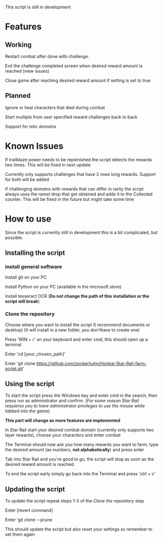 This script is still in development

# Features

## Working
Restart combat after done with challenge.

Exit the challenge completed screen when desired reward amount is reached (view issues)

Close game after reaching desired reward amount if setting is set to true

## Planned
Ignore or heal characters that died during combat

Start multiple from user specified reward challenges back to back

Support for relic _domains_

# Known Issues
If trailblaze power needs to be replenished the script detects the rewards two times. This will be fixed in next update

Currently only supports challenges that have 2 rows long rewards. Support for both will be added

If challenging _domains_ with rewards that can differ in rarity the script always uses the rarest drop that got obtained and adds it to the Collected counter. This will be fixed in the future but might take some time

# How to use
Since the script is currently still in development this is a bit complicated, but possible.

## Installing the script

### install general software
Install git on your PC

Install Python on your PC (available in the microsoft store)

Install tesseract OCR (__Do not change the path of this installation or the script will break__)

### Clone the repository
Choose where you want to install the script (I recommend documents or desktop) (It will install in a new folder, you don'thave to create one)

Press 'WIN + r' on your keyboard and enter cmd, this should open up a terminal

Enter 'cd [your_chosen_path]'

Enter 'git clone https://github.com/zockerhuhn/Honkai-Star-Rail-farm-script.git'

## Using the script

To start the script press the Windows key and enter cmd in the search, then press run as administrator and confirm. (_For some reason Star Rail requieres you to have administrator privileges to use the mouse while tabbed into the game_)

__This part will change as more features are implemented__

In Star Rail start your desired combat _domain_ (currently only supports two layer rewards), choose your characters and enter combat

The Terminal should now ask you how many rewards you want to farm, type the desired amount (as numbers, __not alphabetically__) and press enter

Tab into Star Rail and you're good to go, the script will stop as soon as the desired reward amount is reached.

To end the script early simply go back into the Terminal and press 'ctrl + c'

## Updating the script
To update the script repeat steps 1-3 of the _Clone the repository_ step

Enter [revert command]

Enter 'git clone --prune

This should update the script but also reset your settings so remember to set them again
